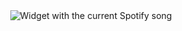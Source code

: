 <div align="center">
  <img src="https://open.spotify.com/track/3xXBsjrbG1xQIm1xv1cKOt?si=cf97b069589b440c?theme=dark&scan=true&rainbow=true&spin=true" alt="Widget with the current Spotify song"  />
</div>

###
